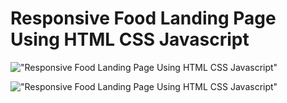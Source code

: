 # Responsive Food Landing Page Using HTML CSS Javascript

!["Responsive Food Landing Page Using HTML CSS Javascript"](https://raw.githubusercontent.com/trananhtuat/responsive-animate-food-landing-page/main/banner.png "Responsive Food Landing Page Using HTML CSS Javascript")

!["Responsive Food Landing Page Using HTML CSS Javascript"](https://raw.githubusercontent.com/trananhtuat/responsive-animate-food-landing-page/main/screencapture-file-D-projectsv2-food-landing-page-index-html-2020-11-19-15_09_23.png "Responsive Food Landing Page Using HTML CSS Javascript")